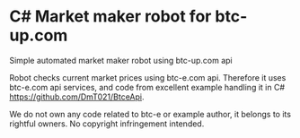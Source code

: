 C# Market maker robot for btc-up.com
====================

Simple automated market maker robot using btc-up.com api

Robot checks current market prices using btc-e.com api.
Therefore it uses btc-e.com api services, and code from excellent example handling it in C# https://github.com/DmT021/BtceApi.

We do not own any code related to btc-e or example author, it belongs to its rightful owners. No copyright infringement intended.
